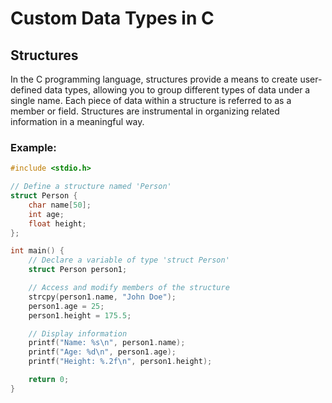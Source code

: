 # Custom Data Types in C

## Structures

In the C programming language, structures provide a means to create user-defined data types, allowing you to group different types of data under a single name. Each piece of data within a structure is referred to as a member or field. Structures are instrumental in organizing related information in a meaningful way.

### Example:

```c
#include <stdio.h>

// Define a structure named 'Person'
struct Person {
    char name[50];
    int age;
    float height;
};

int main() {
    // Declare a variable of type 'struct Person'
    struct Person person1;

    // Access and modify members of the structure
    strcpy(person1.name, "John Doe");
    person1.age = 25;
    person1.height = 175.5;

    // Display information
    printf("Name: %s\n", person1.name);
    printf("Age: %d\n", person1.age);
    printf("Height: %.2f\n", person1.height);

    return 0;
}

